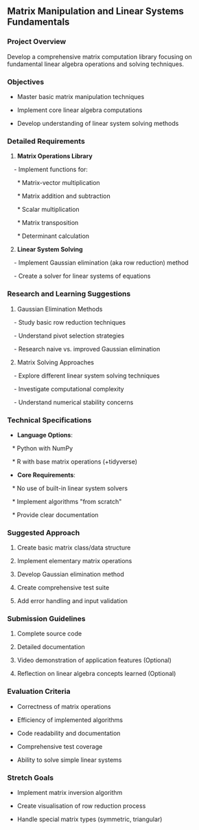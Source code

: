 ## Matrix Manipulation and Linear Systems Fundamentals

### Project Overview

Develop a comprehensive matrix computation library focusing on fundamental linear algebra operations and solving techniques.

### Objectives

- Master basic matrix manipulation techniques

- Implement core linear algebra computations

- Develop understanding of linear system solving methods

### Detailed Requirements

1. **Matrix Operations Library**

    - Implement functions for:

      * Matrix-vector multiplication

      * Matrix addition and subtraction

      * Scalar multiplication

      * Matrix transposition

      * Determinant calculation

2. **Linear System Solving**

    - Implement Gaussian elimination (aka row reduction) method

    - Create a solver for linear systems of equations

### Research and Learning Suggestions

1. Gaussian Elimination Methods

    - Study basic row reduction techniques

    - Understand pivot selection strategies

    - Research naive vs. improved Gaussian elimination

2. Matrix Solving Approaches

    - Explore different linear system solving techniques

    - Investigate computational complexity

    - Understand numerical stability concerns

### Technical Specifications

- **Language Options**:

   * Python with NumPy

   * R with base matrix operations (+tidyverse)

- **Core Requirements**:

   * No use of built-in linear system solvers

   * Implement algorithms "from scratch"

   * Provide clear documentation

### Suggested Approach

1. Create basic matrix class/data structure

2. Implement elementary matrix operations

3. Develop Gaussian elimination method

4. Create comprehensive test suite

5. Add error handling and input validation

### Submission Guidelines

1. Complete source code

2. Detailed documentation

3. Video demonstration of application features (Optional)

4. Reflection on linear algebra concepts learned (Optional)

### Evaluation Criteria

- Correctness of matrix operations

- Efficiency of implemented algorithms

- Code readability and documentation

- Comprehensive test coverage

- Ability to solve simple linear systems

### Stretch Goals

- Implement matrix inversion algorithm

- Create visualisation of row reduction process

- Handle special matrix types (symmetric, triangular)